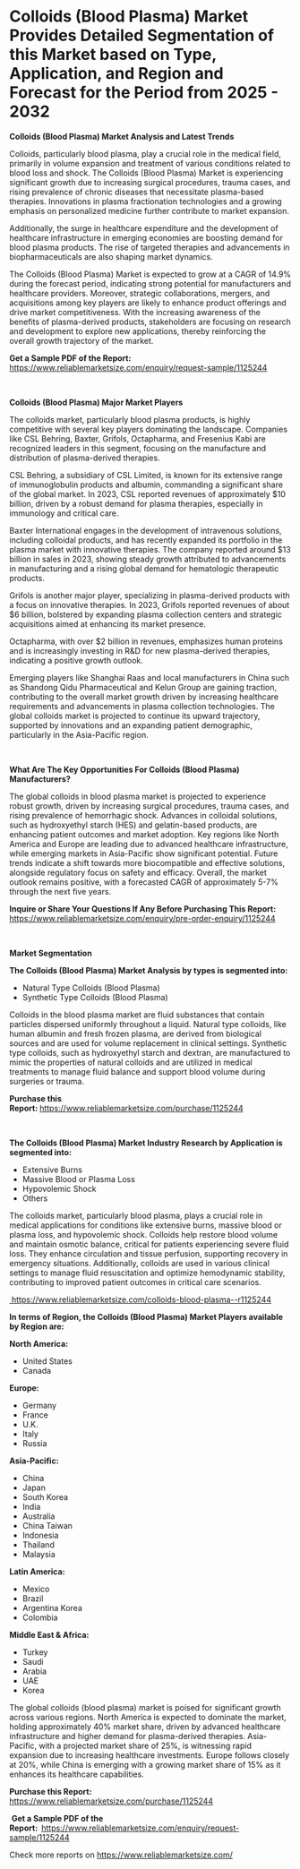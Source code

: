 <p><h1>Colloids (Blood Plasma) Market Provides Detailed Segmentation of this Market based on Type, Application, and Region and Forecast for the Period from 2025 - 2032</h1></p><p><strong>Colloids (Blood Plasma) Market Analysis and Latest Trends</strong></p>
<p><p>Colloids, particularly blood plasma, play a crucial role in the medical field, primarily in volume expansion and treatment of various conditions related to blood loss and shock. The Colloids (Blood Plasma) Market is experiencing significant growth due to increasing surgical procedures, trauma cases, and rising prevalence of chronic diseases that necessitate plasma-based therapies. Innovations in plasma fractionation technologies and a growing emphasis on personalized medicine further contribute to market expansion.</p><p>Additionally, the surge in healthcare expenditure and the development of healthcare infrastructure in emerging economies are boosting demand for blood plasma products. The rise of targeted therapies and advancements in biopharmaceuticals are also shaping market dynamics.</p><p>The Colloids (Blood Plasma) Market is expected to grow at a CAGR of 14.9% during the forecast period, indicating strong potential for manufacturers and healthcare providers. Moreover, strategic collaborations, mergers, and acquisitions among key players are likely to enhance product offerings and drive market competitiveness. With the increasing awareness of the benefits of plasma-derived products, stakeholders are focusing on research and development to explore new applications, thereby reinforcing the overall growth trajectory of the market.</p></p>
<p><strong>Get a Sample PDF of the Report:&nbsp;</strong> <a href="https://www.reliablemarketsize.com/enquiry/request-sample/1125244?utm_campaign=1932&utm_medium=2&utm_source=Github&utm_content=ia&utm_term=09032025&utm_id=colloids-blood-plasma">https://www.reliablemarketsize.com/enquiry/request-sample/1125244</a></p>
<p>&nbsp;</p>
<p><strong>Colloids (Blood Plasma) Major Market Players</strong></p>
<p><p>The colloids market, particularly blood plasma products, is highly competitive with several key players dominating the landscape. Companies like CSL Behring, Baxter, Grifols, Octapharma, and Fresenius Kabi are recognized leaders in this segment, focusing on the manufacture and distribution of plasma-derived therapies.</p><p>CSL Behring, a subsidiary of CSL Limited, is known for its extensive range of immunoglobulin products and albumin, commanding a significant share of the global market. In 2023, CSL reported revenues of approximately $10 billion, driven by a robust demand for plasma therapies, especially in immunology and critical care.</p><p>Baxter International engages in the development of intravenous solutions, including colloidal products, and has recently expanded its portfolio in the plasma market with innovative therapies. The company reported around $13 billion in sales in 2023, showing steady growth attributed to advancements in manufacturing and a rising global demand for hematologic therapeutic products.</p><p>Grifols is another major player, specializing in plasma-derived products with a focus on innovative therapies. In 2023, Grifols reported revenues of about $6 billion, bolstered by expanding plasma collection centers and strategic acquisitions aimed at enhancing its market presence.</p><p>Octapharma, with over $2 billion in revenues, emphasizes human proteins and is increasingly investing in R&D for new plasma-derived therapies, indicating a positive growth outlook.</p><p>Emerging players like Shanghai Raas and local manufacturers in China such as Shandong Qidu Pharmaceutical and Kelun Group are gaining traction, contributing to the overall market growth driven by increasing healthcare requirements and advancements in plasma collection technologies. The global colloids market is projected to continue its upward trajectory, supported by innovations and an expanding patient demographic, particularly in the Asia-Pacific region.</p></p>
<p>&nbsp;</p>
<p><strong>What Are The Key Opportunities For Colloids (Blood Plasma) Manufacturers?</strong></p>
<p><p>The global colloids in blood plasma market is projected to experience robust growth, driven by increasing surgical procedures, trauma cases, and rising prevalence of hemorrhagic shock. Advances in colloidal solutions, such as hydroxyethyl starch (HES) and gelatin-based products, are enhancing patient outcomes and market adoption. Key regions like North America and Europe are leading due to advanced healthcare infrastructure, while emerging markets in Asia-Pacific show significant potential. Future trends indicate a shift towards more biocompatible and effective solutions, alongside regulatory focus on safety and efficacy. Overall, the market outlook remains positive, with a forecasted CAGR of approximately 5-7% through the next five years.</p></p>
<p><strong>Inquire or Share Your Questions If Any Before Purchasing This Report:</strong> <a href="https://www.reliablemarketsize.com/enquiry/pre-order-enquiry/1125244?utm_campaign=1932&utm_medium=2&utm_source=Github&utm_content=ia&utm_term=09032025&utm_id=colloids-blood-plasma">https://www.reliablemarketsize.com/enquiry/pre-order-enquiry/1125244</a></p>
<p>&nbsp;</p>
<p><strong>Market Segmentation</strong></p>
<p><strong>The Colloids (Blood Plasma) Market Analysis by types is segmented into:</strong></p>
<p><ul><li>Natural Type Colloids (Blood Plasma)</li><li>Synthetic Type Colloids (Blood Plasma)</li></ul></p>
<p><p>Colloids in the blood plasma market are fluid substances that contain particles dispersed uniformly throughout a liquid. Natural type colloids, like human albumin and fresh frozen plasma, are derived from biological sources and are used for volume replacement in clinical settings. Synthetic type colloids, such as hydroxyethyl starch and dextran, are manufactured to mimic the properties of natural colloids and are utilized in medical treatments to manage fluid balance and support blood volume during surgeries or trauma.</p></p>
<p><strong>Purchase this Report:&nbsp;</strong><a href="https://www.reliablemarketsize.com/purchase/1125244?utm_campaign=1932&utm_medium=2&utm_source=Github&utm_content=ia&utm_term=09032025&utm_id=colloids-blood-plasma">https://www.reliablemarketsize.com/purchase/1125244</a></p>
<p>&nbsp;</p>
<p><strong>The Colloids (Blood Plasma) Market Industry Research by Application is segmented into:</strong></p>
<p><ul><li>Extensive Burns</li><li>Massive Blood or Plasma Loss</li><li>Hypovolemic Shock</li><li>Others</li></ul></p>
<p><p>The colloids market, particularly blood plasma, plays a crucial role in medical applications for conditions like extensive burns, massive blood or plasma loss, and hypovolemic shock. Colloids help restore blood volume and maintain osmotic balance, critical for patients experiencing severe fluid loss. They enhance circulation and tissue perfusion, supporting recovery in emergency situations. Additionally, colloids are used in various clinical settings to manage fluid resuscitation and optimize hemodynamic stability, contributing to improved patient outcomes in critical care scenarios.</p></p>
<p><a href="https://www.reliablemarketsize.com/colloids-blood-plasma--r1125244?utm_campaign=1932&utm_medium=2&utm_source=Github&utm_content=ia&utm_term=09032025&utm_id=colloids-blood-plasma">&nbsp;https://www.reliablemarketsize.com/colloids-blood-plasma--r1125244</a></p>
<p><strong>In terms of Region, the Colloids (Blood Plasma) Market Players available by Region are:</strong></p>
<p>
    <p> <strong> North America: </strong>
        <ul>
            <li>United States</li>
            <li>Canada</li>
        </ul>
        </p> 
    <p> <strong> Europe: </strong>
        <ul>
            <li>Germany</li>
            <li>France</li>
            <li>U.K.</li>
            <li>Italy</li>
            <li>Russia</li>
        </ul>
        </p> 
    <p> <strong> Asia-Pacific: </strong>
        <ul>
            <li>China</li>
            <li>Japan</li>
            <li>South Korea</li>
            <li>India</li>
            <li>Australia</li>
            <li>China Taiwan</li>
            <li>Indonesia</li>
            <li>Thailand</li>
            <li>Malaysia</li>
        </ul>
        </p> 
    <p> <strong> Latin America: </strong>
        <ul>
            <li>Mexico</li>
            <li>Brazil</li>
            <li>Argentina Korea</li>
            <li>Colombia</li>
        </ul>
        </p> 
    <p> <strong> Middle East & Africa: </strong>
        <ul>
            <li>Turkey</li>
            <li>Saudi</li>
            <li>Arabia</li>
            <li>UAE</li>
            <li>Korea</li>
        </ul>
    </p>
    </p>
<p><p>The global colloids (blood plasma) market is poised for significant growth across various regions. North America is expected to dominate the market, holding approximately 40% market share, driven by advanced healthcare infrastructure and higher demand for plasma-derived therapies. Asia-Pacific, with a projected market share of 25%, is witnessing rapid expansion due to increasing healthcare investments. Europe follows closely at 20%, while China is emerging with a growing market share of 15% as it enhances its healthcare capabilities.</p></p>
<p><strong>Purchase this Report: </strong><a href="https://www.reliablemarketsize.com/purchase/1125244?utm_campaign=1932&utm_medium=2&utm_source=Github&utm_content=ia&utm_term=09032025&utm_id=colloids-blood-plasma">https://www.reliablemarketsize.com/purchase/1125244</a></p>
<p>&nbsp;<strong>Get a Sample PDF of the Report:&nbsp;&nbsp;</strong><a href="https://www.reliablemarketsize.com/enquiry/request-sample/1125244?utm_campaign=1932&utm_medium=2&utm_source=Github&utm_content=ia&utm_term=09032025&utm_id=colloids-blood-plasma">https://www.reliablemarketsize.com/enquiry/request-sample/1125244</a></p>
<p><strong></strong></p>
<p>Check more reports on <a href="https://www.reliablemarketsize.com/?utm_campaign=1932&utm_medium=2&utm_source=Github&utm_content=ia&utm_term=09032025&utm_id=colloids-blood-plasma">https://www.reliablemarketsize.com/</a></p>